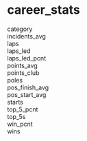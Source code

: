 # career_stats

category  
incidents_avg  
laps  
laps_led  
laps_led_pcnt  
points_avg  
points_club  
poles  
pos_finish_avg  
pos_start_avg  
starts  
top_5_pcnt  
top_5s  
win_pcnt  
wins  